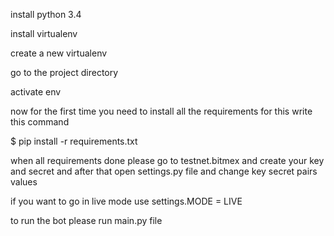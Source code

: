 install python 3.4

install virtualenv

create a new virtualenv

go to the project directory

activate env

now for the first time you need to install all the requirements for this
write this command

$ pip install -r requirements.txt

when all requirements done please go to testnet.bitmex and create your key and secret and after that open
settings.py file
and change key secret pairs values

if you want to go in live mode use settings.MODE = LIVE



to run the bot please run main.py file